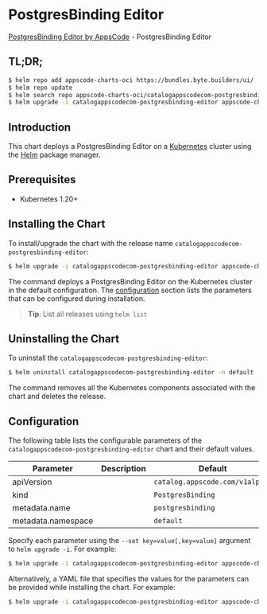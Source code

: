 # PostgresBinding Editor

[PostgresBinding Editor by AppsCode](https://byte.builders) - PostgresBinding Editor

## TL;DR;

```bash
$ helm repo add appscode-charts-oci https://bundles.byte.builders/ui/
$ helm repo update
$ helm search repo appscode-charts-oci/catalogappscodecom-postgresbinding-editor --version=v0.4.20
$ helm upgrade -i catalogappscodecom-postgresbinding-editor appscode-charts-oci/catalogappscodecom-postgresbinding-editor -n default --create-namespace --version=v0.4.20
```

## Introduction

This chart deploys a PostgresBinding Editor on a [Kubernetes](http://kubernetes.io) cluster using the [Helm](https://helm.sh) package manager.

## Prerequisites

- Kubernetes 1.20+

## Installing the Chart

To install/upgrade the chart with the release name `catalogappscodecom-postgresbinding-editor`:

```bash
$ helm upgrade -i catalogappscodecom-postgresbinding-editor appscode-charts-oci/catalogappscodecom-postgresbinding-editor -n default --create-namespace --version=v0.4.20
```

The command deploys a PostgresBinding Editor on the Kubernetes cluster in the default configuration. The [configuration](#configuration) section lists the parameters that can be configured during installation.

> **Tip**: List all releases using `helm list`

## Uninstalling the Chart

To uninstall the `catalogappscodecom-postgresbinding-editor`:

```bash
$ helm uninstall catalogappscodecom-postgresbinding-editor -n default
```

The command removes all the Kubernetes components associated with the chart and deletes the release.

## Configuration

The following table lists the configurable parameters of the `catalogappscodecom-postgresbinding-editor` chart and their default values.

|     Parameter      | Description |                  Default                   |
|--------------------|-------------|--------------------------------------------|
| apiVersion         |             | <code>catalog.appscode.com/v1alpha1</code> |
| kind               |             | <code>PostgresBinding</code>               |
| metadata.name      |             | <code>postgresbinding</code>               |
| metadata.namespace |             | <code>default</code>                       |


Specify each parameter using the `--set key=value[,key=value]` argument to `helm upgrade -i`. For example:

```bash
$ helm upgrade -i catalogappscodecom-postgresbinding-editor appscode-charts-oci/catalogappscodecom-postgresbinding-editor -n default --create-namespace --version=v0.4.20 --set apiVersion=catalog.appscode.com/v1alpha1
```

Alternatively, a YAML file that specifies the values for the parameters can be provided while
installing the chart. For example:

```bash
$ helm upgrade -i catalogappscodecom-postgresbinding-editor appscode-charts-oci/catalogappscodecom-postgresbinding-editor -n default --create-namespace --version=v0.4.20 --values values.yaml
```
